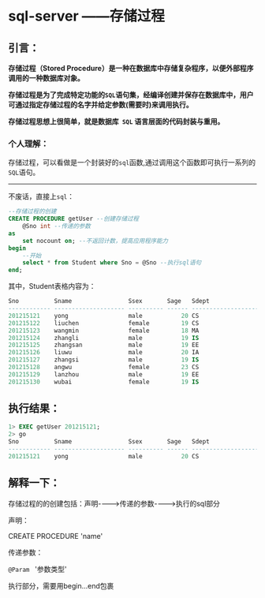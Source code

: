 # sql-server ——存储过程

## 引言：

**存储过程（Stored Procedure）是一种在数据库中存储复杂程序，以便外部程序调用的一种数据库对象。**

**存储过程是为了完成特定功能的`SQL`语句集，经编译创建并保存在数据库中，用户可通过指定存储过程的名字并给定参数(需要时)来调用执行。**

**存储过程思想上很简单，就是数据库` SQL` 语言层面的代码封装与重用。**

### 个人理解：

存储过程，可以看做是一个封装好的`sql`函数,通过调用这个函数即可执行一系列的`SQL`语句。

--------------------------

不废话，直接上`sql`：

```sql
--存储过程的创建
CREATE PROCEDURE getUser --创建存储过程
    @Sno int --传递的参数
as
    set nocount on; --不返回计数，提高应用程序能力
begin
    --开始
    select * from Student where Sno = @Sno --执行sql语句
end;
```

其中，Student表格内容为：

```sql
Sno          Sname                Ssex       Sage   Sdept               
------------ -------------------- ---------- ------ --------------------
201215121    yong                 male           20 CS                  
201215122    liuchen              female         19 CS                  
201215123    wangmin              female         18 MA                  
201215124    zhangli              male           19 IS                  
201215125    zhangsan             male           19 EE                  
201215126    liuwu                male           20 IA                  
201215127    zhangsi              male           19 IS                  
201215128    angwu                female         23 CS                  
201215129    lanzhou              male           19 EE                  
201215130    wubai                female         19 IS                  
```

## 执行结果：

```sql
1> EXEC getUser 201215121;
2> go
Sno          Sname                Ssex       Sage   Sdept               
------------ -------------------- ---------- ------ --------------------
201215121    yong                 male           20 CS                  
```



## 解释一下：

存储过程的的创建包括：声明---->传递的参数---->执行的sql部分

声明：

CREATE PROCEDURE 'name'

传递参数：

`@Param `  '参数类型'

执行部分，需要用begin...end包裹